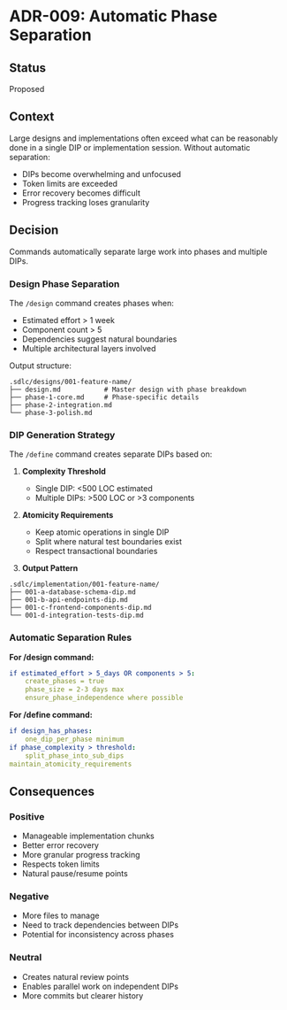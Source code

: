 # ADR-009: Automatic Phase Separation

## Status
Proposed

## Context
Large designs and implementations often exceed what can be reasonably done in a single DIP or implementation session. Without automatic separation:
- DIPs become overwhelming and unfocused
- Token limits are exceeded
- Error recovery becomes difficult
- Progress tracking loses granularity

## Decision
Commands automatically separate large work into phases and multiple DIPs.

### Design Phase Separation
The `/design` command creates phases when:
- Estimated effort > 1 week
- Component count > 5
- Dependencies suggest natural boundaries
- Multiple architectural layers involved

Output structure:
```
.sdlc/designs/001-feature-name/
├── design.md           # Master design with phase breakdown
├── phase-1-core.md     # Phase-specific details
├── phase-2-integration.md
└── phase-3-polish.md
```

### DIP Generation Strategy
The `/define` command creates separate DIPs based on:

1. **Complexity Threshold**
   - Single DIP: <500 LOC estimated
   - Multiple DIPs: >500 LOC or >3 components

2. **Atomicity Requirements**
   - Keep atomic operations in single DIP
   - Split where natural test boundaries exist
   - Respect transactional boundaries

3. **Output Pattern**
```
.sdlc/implementation/001-feature-name/
├── 001-a-database-schema-dip.md
├── 001-b-api-endpoints-dip.md
├── 001-c-frontend-components-dip.md
└── 001-d-integration-tests-dip.md
```

### Automatic Separation Rules

**For /design command:**
```yaml
if estimated_effort > 5_days OR components > 5:
    create_phases = true
    phase_size = 2-3 days max
    ensure_phase_independence where possible
```

**For /define command:**
```yaml
if design_has_phases:
    one_dip_per_phase minimum
if phase_complexity > threshold:
    split_phase_into_sub_dips
maintain_atomicity_requirements
```

## Consequences

### Positive
- Manageable implementation chunks
- Better error recovery
- More granular progress tracking
- Respects token limits
- Natural pause/resume points

### Negative
- More files to manage
- Need to track dependencies between DIPs
- Potential for inconsistency across phases

### Neutral
- Creates natural review points
- Enables parallel work on independent DIPs
- More commits but clearer history